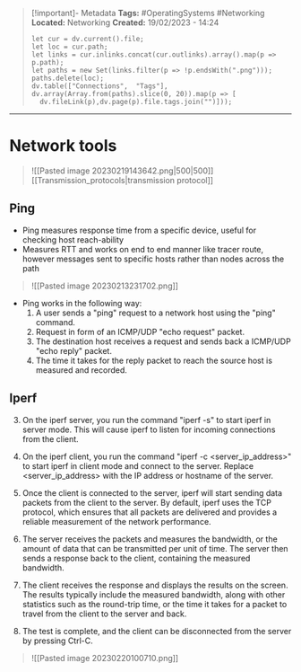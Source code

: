 > [!important]- Metadata
> **Tags:** #OperatingSystems #Networking 
> **Located:** Networking
> **Created:** 19/02/2023 - 14:24
> ```dataviewjs
>let cur = dv.current().file;
>let loc = cur.path;
>let links = cur.inlinks.concat(cur.outlinks).array().map(p => p.path);
>let paths = new Set(links.filter(p => !p.endsWith(".png")));
>paths.delete(loc);
>dv.table(["Connections",  "Tags"], dv.array(Array.from(paths).slice(0, 20)).map(p => [
>   dv.fileLink(p),dv.page(p).file.tags.join("")]));
> ```

___
# Network tools

> ![[Pasted image 20230219143642.png|500|500]]
> [[Transmission_protocols|transmission protocol]]


## Ping
- Ping measures response time from a specific device, useful for checking host reach-ability
- Measures RTT and works on end to end manner like tracer route, however messages sent to specific hosts rather than nodes across the path

> ![[Pasted image 20230213231702.png]]
- Ping works in the following way:
    1.  A user sends a "ping" request to a network host using the "ping" command.
    2.  Request in form of an ICMP/UDP "echo request" packet.
    3.  The destination host receives a request and sends back a ICMP/UDP "echo reply" packet.
    4.  The time it takes for the reply packet to reach the source host is measured and recorded.

## Iperf 

   
3.  On the iperf server, you run the command "iperf -s" to start iperf in server mode. This will cause iperf to listen for incoming connections from the client.
    
4.  On the iperf client, you run the command "iperf -c <server_ip_address>" to start iperf in client mode and connect to the server. Replace <server_ip_address> with the IP address or hostname of the server.
    
5.  Once the client is connected to the server, iperf will start sending data packets from the client to the server. By default, iperf uses the TCP protocol, which ensures that all packets are delivered and provides a reliable measurement of the network performance.
    
6.  The server receives the packets and measures the bandwidth, or the amount of data that can be transmitted per unit of time. The server then sends a response back to the client, containing the measured bandwidth.
    
7.  The client receives the response and displays the results on the screen. The results typically include the measured bandwidth, along with other statistics such as the round-trip time, or the time it takes for a packet to travel from the client to the server and back.
    
8.  The test is complete, and the client can be disconnected from the server by pressing Ctrl-C.





> ![[Pasted image 20230220100710.png]]